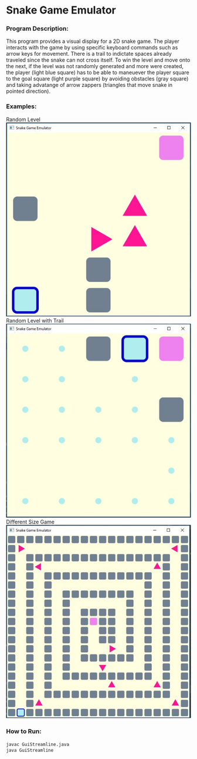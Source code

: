 # Snake Game Emulator

### Program Description: 
This program provides a visual display for a 2D snake game. The player 
interacts with the game by using specific keyboard commands such as
arrow keys for movement. There is a trail to indictate spaces already 
traveled since the snake can not cross itself. To win the level and 
move onto the next, if the level was not randomly generated and more were created, the player 
(light blue square) has to be able to maneuever the player square to 
the goal square (light purple square) by avoiding obstacles (gray square) 
and taking advatange of arrow zappers (triangles that move snake in pointed direction).

### Examples:
Random Level  
<img src="Example 1.jpg" width="800" />  
Random Level with Trail  
<img src="Example 2.jpg" width="800" />  
Different Size Game  
<img src="Example 3.jpg" width="800" />

### How to Run:
```
javac GuiStreamline.java
java GuiStreamline
```
